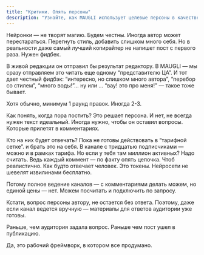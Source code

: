 ```yaml
---
title: "Критики. Опять персоны"
description: "Узнайте, как MAUGLI использует целевые персоны в качестве критиков для улучшения контента через несколько раундов редактирования, обеспечивая подлинное взаимодействие перед публикацией—с дополнительными услугами управления комментариями"
---
```



Нейронки — не творят магию. Будем честны. Иногда автор может перестараться. Перегнуть стиль, добавить слишком много себя. Но в реальности даже самый лучший копирайтер не напишет пост с первого раза. Нужен фидбек. 

В живой редакции он отправил бы результат редактору. В MAUGLI — мы сразу отправляем это читать еще одному “представителю ЦА”.  И тот дает честный фидбэк: “интересно, но слишком много автора”, “перебор со стилем”, “много воды!”… ну или … “вау! это про меня!” — такое тоже бывает. 

Хотя обычно, минимум 1 раунд правок. Иногда  2-3. 

Как понять, когда пора постить? Это решает персона. И нет, не всегда нужен текст идеальный. Иногда нужно, чтобы он оставил вопросы. Которые прилетят в комментариях.

Кто на них будет отвечать? Пока не готовы действовать в “тарифной сетке”.  и брать это на себя. В канале с тридцатью подписчиками — можно и в рамках тарифа. Но если у тебя там миллион активных? Надо считать. Ведь каждый коммент — по факту опять цепочка. Чтоб реалистично. Как будто отвечает человек. Это токены. Нейросети не шевелят извилинами бесплатно. 

Потому полное ведение каналов — с комментариями делать можем, но единой цены — нет. Можем посчитать и подключить по запросу.

Кстати, вопрос персоны автору, не остается без ответа. Поэтому, даже если канал ведется вручную — материалы для ответов аудитории уже готовы.

Раньше, чем аудитория задала вопрос. Раньше чем пост ушел в публикацию. 

Да, это рабочий фреймворк, в котором все продумано.